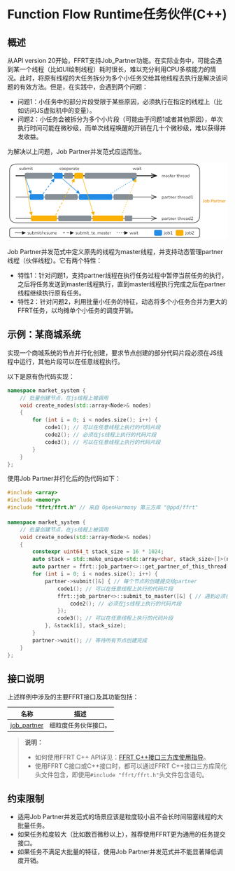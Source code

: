 # Function Flow Runtime任务伙伴(C++)

<!--Kit: Function Flow Runtime Kit-->
<!--Subsystem: Resourceschedule-->
<!--Owner: @chuchihtung; @yanleo-->
<!--Designer: @geoffrey_guo; @huangyouzhong-->
<!--Tester: @lotsof; @sunxuhao-->
<!--Adviser: @foryourself-->

## 概述

从API version 20开始，FFRT支持Job_Partner功能。在实际业务中，可能会遇到某一个线程（比如UI绘制线程）耗时很长，难以充分利用CPU多核能力的情况。此时，将原有线程的大任务拆分为多个小任务交给其他线程去执行是解决该问题的有效方法。但是，在实践中，会遇到两个问题：

- 问题1：小任务中的部分片段受限于某些原因，必须执行在指定的线程上（比如访问JS虚拟机中的变量）。
- 问题2：小任务会被拆分为多个小片段（可能由于问题1或者其他原因），单次执行时间可能在微秒级，而单次线程唤醒的开销在几十个微秒级，难以获得并发收益。

为解决以上问题，Job Partner并发范式应运而生。

![image](figures/ffrt_figure8.png)

Job Partner并发范式中定义原先的线程为master线程，并支持动态管理partner线程（伙伴线程）。它有两个特性：

- 特性1：针对问题1，支持partner线程在执行任务过程中暂停当前任务的执行，之后将任务发送到master线程执行，直到master线程执行完成之后在partner线程继续执行原有任务。
- 特性2：针对问题2，利用批量小任务的特征，动态将多个小任务合并为更大的FFRT任务，以均摊单个小任务的调度开销。

## 示例：某商城系统

实现一个商城系统的节点并行化创建，要求节点创建的部分代码片段必须在JS线程中运行，其他片段可以在任意线程执行。

以下是原有伪代码实现：

```cpp
namespace market_system {
    // 批量创建节点，在js线程上被调用
    void create_nodes(std::array<Node>& nodes)
    {
        for (int i = 0; i < nodes.size(); i++) {
            code1(); // 可以在任意线程上执行的代码片段
            code2(); // 必须在js线程上执行的代码片段
            code3(); // 可以在任意线程上执行的代码片段
        }
    }
};
```

使用Job Partner并行化后的伪代码如下：

```cpp
#include <array>
#include <memory>
#include "ffrt/ffrt.h" // 来自 OpenHarmony 第三方库 "@ppd/ffrt"

namespace market_system {
    // 批量创建节点，在js线程上被调用
    void create_nodes(std::array<Node>& nodes)
    {
        constexpr uint64_t stack_size = 16 * 1024;
        auto stack = std::make_unique<std::array<char, stack_size>[]>(nodes.size()); // 创建job_num个执行栈
        auto partner = ffrt::job_partner<>::get_partner_of_this_thread(); // 获得当前js线程的伙伴
        for (int i = 0; i < nodes.size(); i++) {
            partner->submit([&] { // 每个节点的创建提交给partner
                code1(); // 可以在任意线程上执行的代码片段
                ffrt::job_partner<>::submit_to_master([&] { // 遇到必须在master线程执行的任务时发给主线程并同步等待
                    code2(); // 必须在js线程上执行的代码片段
                });
                code3(); // 可以在任意线程上执行的代码片段
            }, &stack[i], stack_size);
        }
        partner->wait(); // 等待所有节点创建完成
    }
};
```

## 接口说明

上述样例中涉及的主要FFRT接口及其功能包括：

| 名称                                                                                                                                | 描述               |
| ----------------------------------------------------------------------------------------------------------------------------------- | ------------------ |
| [job_partner](https://gitee.com/openharmony/resourceschedule_ffrt/blob/master/docs/ffrt-api-guideline-cpp.md#job_partner)     | 细粒度任务伙伴接口。 |

> **说明：**
>
> - 如何使用FFRT C++ API详见：[FFRT C++接口三方库使用指导](ffrt-development-guideline.md#using-ffrt-c-api-1)。
> - 使用FFRT C接口或C++接口时，都可以通过FFRT C++接口三方库简化头文件包含，即使用`#include "ffrt/ffrt.h"`头文件包含语句。

## 约束限制

- 适用Job Partner并发范式的场景应该是粒度较小且不会长时间阻塞线程的大批量任务。
- 如果任务粒度较大（比如数百微秒以上），推荐使用FFRT更为通用的任务提交接口。
- 如果任务不满足大批量的特征，使用Job Partner并发范式并不能显著降低调度开销。

